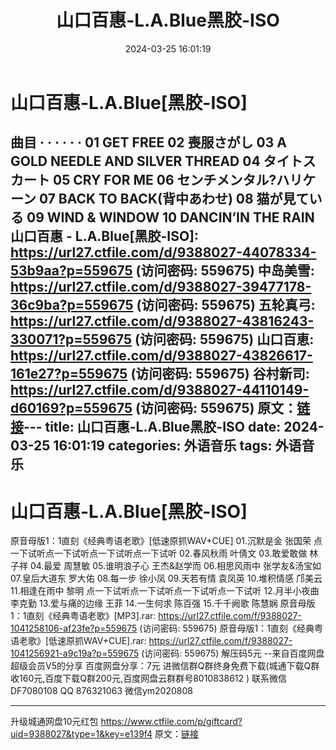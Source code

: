 ﻿---
title: 山口百惠-L.A.Blue黑胶-ISO
date: 2024-03-25 16:01:19
categories: 外语音乐
tags: 外语音乐
---
# 山口百惠-L.A.Blue[黑胶-ISO]

曲目
· · · · · ·
01 GET FREE
02 喪服さがし
03 A GOLD NEEDLE AND SILVER THREAD
04 タイトスカート
05 CRY FOR ME
06 センチメンタル?ハリケーン
07 BACK TO BACK(背中あわせ)
08 猫が見ている
09 WIND & WINDOW
10 DANCIN’IN THE RAIN
山口百惠 - L.A.Blue[黑胶-ISO]: https://url27.ctfile.com/d/9388027-44078334-53b9aa?p=559675
(访问密码: 559675)
中岛美雪: https://url27.ctfile.com/d/9388027-39477178-36c9ba?p=559675
(访问密码: 559675)
五轮真弓: https://url27.ctfile.com/d/9388027-43816243-330071?p=559675
(访问密码: 559675)
山口百恵: https://url27.ctfile.com/d/9388027-43826617-161e27?p=559675
(访问密码: 559675)
谷村新司: https://url27.ctfile.com/d/9388027-44110149-d60169?p=559675
(访问密码: 559675)
原文：[链接](https://blog.sina.com.cn/s/blog_1647c7e76010314u2.html)---
title: 山口百惠-L.A.Blue黑胶-ISO
date: 2024-03-25 16:01:19
categories: 外语音乐
tags: 外语音乐
---
# 山口百惠-L.A.Blue[黑胶-ISO]

原音母版1：1直刻《经典粤语老歌》[低速原抓WAV+CUE]
01.沉默是金 张国荣
点一下试听点一下试听点一下试听点一下试听
02.春风秋雨 叶倩文
03.敢爱敢做 林子祥
04.最爱 周慧敏
05.谁明浪子心 王杰&赵学而
06.相思风雨中 张学友&汤宝如
07.皇后大道东 罗大佑
08.每一步 徐小凤
09.天若有情 袁凤英
10.堆积情感 邝美云
11.相逢在雨中 黎明
点一下试听点一下试听点一下试听点一下试听
12.月半小夜曲 李克勤
13.爱与痛的边缘 王菲
14.一生何求 陈百强
15.千千阙歌 陈慧娴
原音母版1：1直刻《经典粤语老歌》[MP3].rar: https://url27.ctfile.com/f/9388027-1041258106-af23fe?p=559675
(访问密码: 559675)
原音母版1：1直刻《经典粤语老歌》[低速原抓WAV+CUE].rar: https://url27.ctfile.com/f/9388027-1041256921-a9c19a?p=559675
(访问密码: 559675)
解压码5元
--来自百度网盘超级会员V5的分享
百度网盘分享：7元
进微信群Q群终身免费下载(城通下载Q群收160元,百度下载Q群200元,百度网盘云群群号8010838612 )
联系微信DF7080108 QQ 876321063
微信ym2020808
**************************
升级城通网盘10元红包 https://www.ctfile.com/p/giftcard?uid=9388027&type=1&key=e139f4
原文：[链接](https://blog.sina.com.cn/s/blog_1647c7e76010314u2.html)